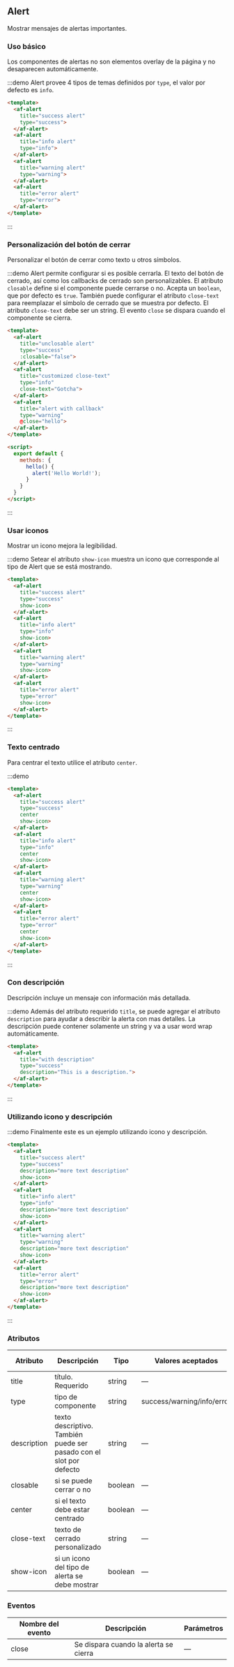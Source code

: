 <script>
  export default {
    methods: {
      hello() {
        alert('Hello World!');
      }
    }
  }
</script>
<style>
  .demo-box.demo-alert .el-alert {
    margin: 20px 0 0;
  }

  .demo-box.demo-alert .el-alert:first-child {
    margin: 0;
  }
</style>

## Alert

Mostrar mensajes de alertas importantes.

### Uso básico

Los componentes de alertas no son elementos overlay de la página y no desaparecen automáticamente.

:::demo Alert provee 4 tipos de temas definidos por `type`, el valor por defecto es `info`.

```html
<template>
  <af-alert
    title="success alert"
    type="success">
  </af-alert>
  <af-alert
    title="info alert"
    type="info">
  </af-alert>
  <af-alert
    title="warning alert"
    type="warning">
  </af-alert>
  <af-alert
    title="error alert"
    type="error">
  </af-alert>
</template>
```
:::

### Personalización del botón de cerrar 

Personalizar el botón de cerrar como texto u otros símbolos.

:::demo Alert permite configurar si es posible cerrarla. El texto del botón de cerrado, así como los callbacks de cerrado son personalizables. El atributo `closable` define si el componente puede cerrarse o no. Acepta un `boolean`, que por defecto es `true`. También puede configurar el atributo `close-text` para reemplazar el símbolo de cerrado que se muestra por defecto. El atributo `close-text` debe ser un string. El evento `close` se dispara cuando el componente se cierra.


```html
<template>
  <af-alert
    title="unclosable alert"
    type="success"
    :closable="false">
  </af-alert>
  <af-alert
    title="customized close-text"
    type="info"
    close-text="Gotcha">
  </af-alert>
  <af-alert
    title="alert with callback"
    type="warning"
    @close="hello">
  </af-alert>
</template>

<script>
  export default {
    methods: {
      hello() {
        alert('Hello World!');
      }
    }
  }
</script>
```
:::

### Usar iconos

Mostrar un icono mejora la legibilidad.

:::demo Setear el atributo `show-icon` muestra un icono que corresponde al tipo de Alert que se está mostrando.


```html
<template>
  <af-alert
    title="success alert"
    type="success"
    show-icon>
  </af-alert>
  <af-alert
    title="info alert"
    type="info"
    show-icon>
  </af-alert>
  <af-alert
    title="warning alert"
    type="warning"
    show-icon>
  </af-alert>
  <af-alert
    title="error alert"
    type="error"
    show-icon>
  </af-alert>
</template>
```
:::

### Texto centrado

Para centrar el texto utilice el atributo `center`.

:::demo

```html
<template>
  <af-alert
    title="success alert"
    type="success"
    center
    show-icon>
  </af-alert>
  <af-alert
    title="info alert"
    type="info"
    center
    show-icon>
  </af-alert>
  <af-alert
    title="warning alert"
    type="warning"
    center
    show-icon>
  </af-alert>
  <af-alert
    title="error alert"
    type="error"
    center
    show-icon>
  </af-alert>
</template>
```
:::

### Con descripción

Descripción incluye un mensaje con información más detallada.

:::demo Además del atributo requerido `title`, se puede agregar el atributo `description` para ayudar a describir la alerta con mas detalles. La descripción puede contener solamente un string y va a usar word wrap automáticamente.

```html
<template>
  <af-alert
    title="with description"
    type="success"
    description="This is a description.">
  </af-alert>
</template>
```
:::

### Utilizando icono y descripción

:::demo Finalmente este es un ejemplo utilizando icono y descripción.

```html
<template>
  <af-alert
    title="success alert"
    type="success"
    description="more text description"
    show-icon>
  </af-alert>
  <af-alert
    title="info alert"
    type="info"
    description="more text description"
    show-icon>
  </af-alert>
  <af-alert
    title="warning alert"
    type="warning"
    description="more text description"
    show-icon>
  </af-alert>
  <af-alert
    title="error alert"
    type="error"
    description="more text description"
    show-icon>
  </af-alert>
</template>
```
:::

### Atributos
| Atributo    | Descripción                              | Tipo    | Valores aceptados          | Por defecto |
| ----------- | ---------------------------------------- | ------- | -------------------------- | ----------- |
| title       | título. Requerido                        | string  | —                          | —           |
| type        | tipo de componente                       | string  | success/warning/info/error | info        |
| description | texto descriptivo. También puede ser pasado con el slot por defecto | string  | —                          | —           |
| closable    | si se puede cerrar o no                  | boolean | —                          | true        |
| center      | si el texto debe estar centrado          | boolean | —                          | false       |
| close-text  | texto de cerrado personalizado           | string  | —                          | —           |
| show-icon   | si un icono del tipo de alerta se debe mostrar | boolean | —                          | false       |


### Eventos
| Nombre del evento | Descripción                           | Parámetros |
| ----------------- | ------------------------------------- | ---------- |
| close             | Se dispara cuando la alerta se cierra | —          |
